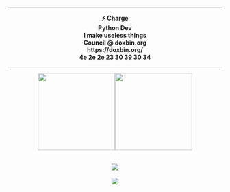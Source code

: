 <center>
<p align="middle"><img align="middle" style="width: 10px;" src="https://cdn.discordapp.com/attachments/848959804897493004/850926846350327809/giphy_1.gif"> </img>
<hr>
<p align="middle"><b>⚡ Charge<br>
	Python Dev<br>
        I make useless things<br>
	Council @ doxbin.org<br>
	https://doxbin.org/<br>
        4e 2e 2e 23 30 39 30 34
<hr>
	


<p align="middle"><img height="180em" src="https://github-readme-stats.vercel.app/api?username=phew-0&show_icons=true&theme=radical" /><img height="180em" src="https://github-readme-stats-eight-theta.vercel.app/api/top-langs/?username=phew-0&theme=radical&layout=compact&exclude_lang=java+r" /><br><br>
	<p align="middle"><img src="https://github-readme-stats.vercel.app/api/top-langs/?username=phew-0&langs_count=8&theme=radical&layout=compact">  </img><br><br>

<img src="https://komarev.com/ghpvc/?username=phew-0&style=flat-square">

</p>
